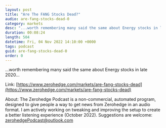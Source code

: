 ```yaml
---
layout: post
title: "Are The FANG Stocks Dead?"
audio: are-fang-stocks-dead-0
category: markets
desc: "...worth remembering many said the same about Energy stocks in late 2020..."
duration: 00:08:24
length: 504
datetime: Fri, 04 Nov 2022 14:10:00 +0000
tags: podcast
guid: are-fang-stocks-dead-0
order: 0
---
```

...worth remembering many said the same about Energy stocks in late 2020...

Link: [https://www.zerohedge.com/markets/are-fang-stocks-dead](https://www.zerohedge.com/markets/are-fang-stocks-dead)

About: The Zerohedge Podcast is a non-commercial, automated program, designed to give people a way to get news from Zerohedge in an audio format.  I am actively working on tweaking and improving the setup to create a better listening experience (October 2022).  Suggestions are welcome: [zerohedgePodcast@outlook.com](mailto:zerohedgePodcast@outlook.com)